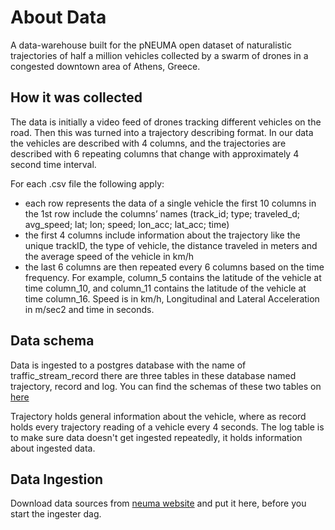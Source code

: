 # About Data
A data-warehouse built for the pNEUMA open dataset of naturalistic trajectories of half a million vehicles collected by a swarm of drones in a congested downtown area of Athens, Greece.

## How it was collected
The data is initially a video feed of drones tracking different vehicles on the road. Then this was turned into a trajectory describing format. In our data the vehicles are described with 4 columns, and the trajectories are described with 6 repeating columns that change with approximately 4 second time interval.

For each .csv file the following apply:

- each row represents the data of a single vehicle
the first 10 columns in the 1st row include the columns’ names (track_id; type; traveled_d; avg_speed; lat; lon; speed; lon_acc; lat_acc; time)
- the first 4 columns include information about the trajectory like the unique trackID, the type of vehicle, the distance traveled in meters and the average speed of the vehicle in km/h
- the last 6 columns are then repeated every 6 columns based on the time frequency. For example, column_5 contains the latitude of the vehicle at time column_10, and column­­­_11 contains the latitude of the vehicle at time column_16.
Speed is in km/h, Longitudinal and Lateral Acceleration in m/sec2 and time in seconds.

## Data schema
Data is ingested to a postgres database with the name of traffic_stream_record
there are three tables in these database named trajectory, record and log. You can find the schemas of these two tables on [here](https://dbdiagram.io/d/traffic_stream_record-65253c0bffbf5169f066488a)

Trajectory holds general information about the vehicle, where as record holds every trajectory reading of a vehicle every 4 seconds. The log table is to make sure data doesn't get ingested repeatedly, it holds information about ingested data.

## Data Ingestion
Download data sources from [neuma website](https://open-traffic.epfl.ch/index.php/downloads/#1599047632394-7ca81bff-5221) and put it here, before you start the ingester dag.